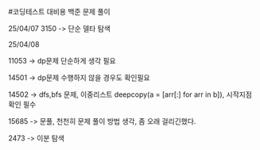 #코딩테스트 대비용 백준 문제 풀이

25/04/07
3150 -> 단순 델타 탐색

25/04/08

11053 -> dp문제 단순하게 생각 필요

14501 -> dp문제 수행하지 않을 경우도 확인필요

14502 -> dfs,bfs 문제, 이중리스트 deepcopy(a = [arr[:] for arr in b]), 시작지점 확인 필수

15685 -> 문풀, 천천히 문제 풀이 방법 생각, 좀 오래 걸리긴했다.

2473  -> 이분 탐색